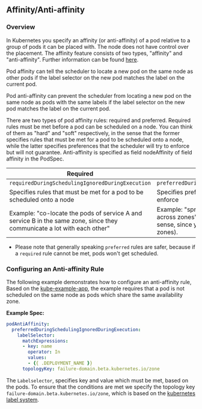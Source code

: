 ## Affinity/Anti-affinity

###  Overview
In Kubernetes you specify an affinity (or anti-affinity) of a pod relative to a group of pods it can be placed with. The node does not have control over the placement. The affinity feature consists of two types, "affinity" and "anti-affinity". Further information can be found [here](https://kubernetes.io/docs/concepts/scheduling-eviction/assign-pod-node/).

Pod affinity can tell the scheduler to locate a new pod on the same node as other pods if the label selector on the new pod matches the label on the current pod.

Pod anti-affinity can prevent the scheduler from locating a new pod on the same node as pods with the same labels if the label selector on the new pod matches the label on the current pod.

There are two types of pod affinity rules: required and preferred. Required rules must be met before a pod can be scheduled on a node. You can think of them as "hard" and "soft" respectively, in the sense that the former specifies rules that must be met for a pod to be scheduled onto a node, while the latter specifies preferences that the scheduler will try to enforce but will not guarantee. Anti-affinity is specified as field nodeAffinity of field affinity in the PodSpec.

| Required | Preferred
| ----------- | ----------- |
| `requiredDuringSchedulingIgnoredDuringExecution` | `preferredDuringSchedulingIgnoredDuringExecution` | 
| Specifies rules that must be met for a pod to be scheduled onto a node | Specifies preferences that the scheduler will try to enforce | 
| Example: "co-locate the pods of service A and service B in the same zone, since they communicate a lot with each other" | Example: "spread the pods from this service across zones" (a hard requirement wouldn't make sense, since you probably have more pods than zones). | 

* Please note that generally speaking `preferred` rules are safer, because if a `required` rule cannot be met, pods won't get scheduled.

###  Configuring an Anti-affinity Rule

The following example demonstrates how to configure an anti-affinity rule, Based on the [kube-example-app](https://github.com/UKHomeOffice/kube-example-app), the example requires that a pod is not scheduled on the same node as pods which share the same availability zone.

**Example Spec:**
```yml
podAntiAffinity:
  preferredDuringSchedulingIgnoredDuringExecution:
    labelSelector:
      matchExpressions:
      - key: name
        operator: In
        values:
        - {{ .DEPLOYMENT_NAME }}
      topologyKey: failure-domain.beta.kubernetes.io/zone
```
The `Labelselector`, specifies key and value which must be met, based on the pods. To ensure that the conditions are met we specify the topology key `failure-domain.beta.kubernetes.io/zone`, which is based on the [kubernetes label system](https://kubernetes.io/docs/concepts/scheduling-eviction/assign-pod-node/#interlude-built-in-node-labels).



